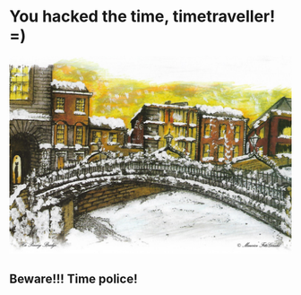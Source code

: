 # You hacked the time, timetraveller! =)

[![Parabéns!](2023.jpg)](https://www.youtube.com/watch?v=9sDt-CY2_VQ)

## Beware!!! Time police!